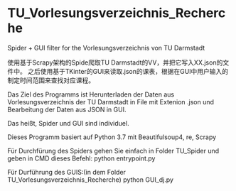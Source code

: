 # TU_Vorlesungsverzeichnis_Recherche
Spider + GUI filter for the Vorlesungsverzeichnis von TU Darmstadt

使用基于Scrapy架构的Spide爬取TU Darmstadt的VV，并把它写入XX.json的文件中。
之后使用基于TKinter的GUI来读取.json的课表，根据在GUI中用户输入的制定时间范围来查找对应课程。

Das Ziel des Programms ist Herunterladen der Daten aus Vorlesungsverzeichnis der TU Darmstadt in File mit Extenion .json und Bearbeitung der Daten aus JSON in GUI.

Das heißt, Spider und GUI sind individuel.

Dieses Programm basiert auf Python 3.7 mit Beautifulsoup4, re, Scrapy

Für Durchfürung des Spiders gehen Sie einfach in Folder TU_Spider und geben in CMD dieses Befehl:
python entrypoint.py

Für Durführung des GUIS:(in dem Folder TU_Vorlesungsverzeichnis_Recherche)
python GUI_dj.py

